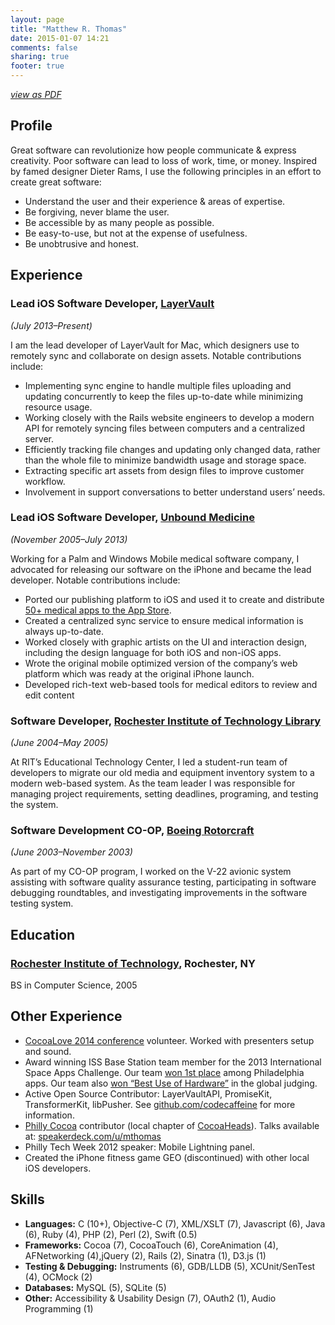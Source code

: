 ```yaml
---
layout: page
title: "Matthew R. Thomas"
date: 2015-01-07 14:21
comments: false
sharing: true
footer: true
---
```


_[view as PDF](resume-matthew-thomas.pdf)_

## Profile
Great software can revolutionize how people communicate & express creativity. Poor software can lead to loss of work, time, or money. Inspired by famed designer Dieter Rams, I use the following principles in an effort to create great software: 

- Understand the user and their experience & areas of expertise.
- Be forgiving, never blame the user.
- Be accessible by as many people as possible.
- Be easy-to-use, but not at the expense of usefulness.
- Be unobtrusive and honest.

## Experience
### Lead iOS Software Developer, [LayerVault][15]
_(July 2013–Present)_

I am the lead developer of LayerVault for Mac, which designers use to remotely sync and collaborate on design assets. Notable contributions include:

- Implementing sync engine to handle multiple files uploading and updating concurrently to keep the files up-to-date while minimizing resource usage.
- Working closely with the Rails website engineers to develop a modern API for remotely syncing files between computers and a centralized server.
- Efficiently tracking file changes and updating only changed data, rather than the whole file to minimize bandwidth usage and storage space.
- Extracting specific art assets from design files to improve customer workflow.
- Involvement in support conversations to better understand users’ needs.

### Lead iOS Software Developer, [Unbound Medicine][5]
_(November 2005–July 2013)_

Working for a Palm and Windows Mobile medical software company, I advocated for releasing our software on the iPhone and became the lead developer. Notable contributions include:

- Ported our publishing platform to iOS and used it to create and distribute [50+ medical apps to the App Store][19].
- Created a centralized sync service to ensure medical information is always up-to-date.
- Worked closely with graphic artists on the UI and interaction design, including the design language for both iOS and non-iOS apps.
- Wrote the original mobile optimized version of the company’s web platform which was ready at the original iPhone launch.
- Developed rich-text web-based tools for medical editors to review and edit content

### Software Developer, [Rochester Institute of Technology Library][7]
_(June 2004–May 2005)_

At RIT’s Educational Technology Center, I led a student-run team of developers to migrate our old media and equipment inventory system to a modern web-based system. As the team leader I was responsible for managing project requirements, setting deadlines, programing, and testing the system.

### Software Development CO-OP, [Boeing Rotorcraft][9]
_(June 2003–November 2003)_

As part of my CO-OP program, I worked on the V-22 avionic system assisting with software quality assurance testing, participating in software debugging roundtables, and investigating improvements in the software testing system.

## Education
### [Rochester Institute of Technology][6], Rochester, NY  
BS in Computer Science, 2005

## Other Experience
- [CocoaLove 2014 conference][16] volunteer. Worked with presenters setup and sound.
- Award winning ISS Base Station team member for the 2013 International Space Apps Challenge. Our team [won 1st place][17] among Philadelphia apps. Our team also [won “Best Use of Hardware”][18] in the global judging.
- Active Open Source Contributor: LayerVaultAPI, PromiseKit, TransformerKit, libPusher. See [github.com/codecaffeine][10] for more information.
- [Philly Cocoa][11] contributor (local chapter of [CocoaHeads][12]). Talks available at: [speakerdeck.com/u/mthomas][13]
- Philly Tech Week 2012 speaker: Mobile Lightning panel.
- Created the iPhone fitness game GEO (discontinued) with other local iOS developers.

## Skills

- **Languages:** C (10+), Objective-C (7), XML/XSLT (7), Javascript (6), Java (6), Ruby (4),  PHP (2), Perl (2), Swift (0.5)
- **Frameworks:** Cocoa (7), CocoaTouch (6), CoreAnimation (4), AFNetworking (4),jQuery (2), Rails (2), Sinatra (1), D3.js (1)
- **Testing & Debugging:** Instruments (6), GDB/LLDB (5), XCUnit/SenTest (4), OCMock (2)
- **Databases:** MySQL (5), SQLite (5)
- **Other:** Accessibility & Usability Design (7), OAuth2 (1), Audio Programming (1)

[1]:mailto:matt@codecaffeine.com "Mail Me!"
[2]:http://twitter.com/mthomas "Tweet Me!"
[3]:http://codecaffeine.com "Visit my website Code/Caffeine"
[4]:tel:484-474-0046 "Call Me"
[5]:http://www.unboundmedicine.com "Unbound Medicine, Medical Software for Mobile Platforms Including iOS"
[6]:http://www.rit.edu "RIT, My Alma Mater"
[7]:http://library.rit.edu "RIT Library"
[8]:http://www.boeing.com "The Boeing Company"
[9]:http://www.boeing.com/rotorcraft/military/v22/ "Boeing's V-22 Osprey"
[10]:http://github.com/codecaffeine "codecaffeine (Matt Thomas)"
[11]:http://phillycocoa.org "Philly Cocoa, Local Chapter of CocoaHeads"
[12]:http://cocoaheads.org "International Cocoa Programming Club"
[13]:http://speakerdeck.com/u/mthomas "Presentations by mthomas // SpeakerDeck"
[14]:http://codecaffeine.com/blog/2012/04/25/surviving-mobile-constraints-ptw-presentation/ "Surviving Mobile Constraints - Philly Tech Week"
[15]:https://layervault.com "LayerVault: Version Control for Designers"
[16]:http://cocoalove.org "A conference about people, not tech."
[17]:http://technical.ly/philly/2013/04/23/nasa-space-apps-philadelphia/ "International Space Station finder wins NASA Space Apps Philadelphia"
[18]:https://2013.spaceappschallenge.org "Global Judging round winners"
[19]:https://itunes.apple.com/us/artist/unbound-medicine-inc./id300420400 "Unbound Medicine on the App Store"
